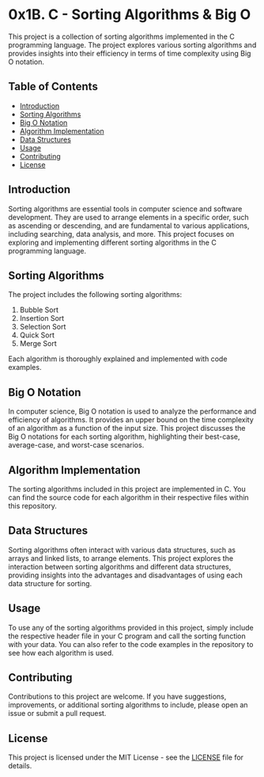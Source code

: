 # 0x1B. C - Sorting Algorithms & Big O

This project is a collection of sorting algorithms implemented in the C programming language. The project explores various sorting algorithms and provides insights into their efficiency in terms of time complexity using Big O notation.

## Table of Contents

- [Introduction](#introduction)
- [Sorting Algorithms](#sorting-algorithms)
- [Big O Notation](#big-o-notation)
- [Algorithm Implementation](#algorithm-implementation)
- [Data Structures](#data-structures)
- [Usage](#usage)
- [Contributing](#contributing)
- [License](#license)

## Introduction

Sorting algorithms are essential tools in computer science and software development. They are used to arrange elements in a specific order, such as ascending or descending, and are fundamental to various applications, including searching, data analysis, and more. This project focuses on exploring and implementing different sorting algorithms in the C programming language.

## Sorting Algorithms

The project includes the following sorting algorithms:

1. Bubble Sort
2. Insertion Sort
3. Selection Sort
4. Quick Sort
5. Merge Sort

Each algorithm is thoroughly explained and implemented with code examples.

## Big O Notation

In computer science, Big O notation is used to analyze the performance and efficiency of algorithms. It provides an upper bound on the time complexity of an algorithm as a function of the input size. This project discusses the Big O notations for each sorting algorithm, highlighting their best-case, average-case, and worst-case scenarios.

## Algorithm Implementation

The sorting algorithms included in this project are implemented in C. You can find the source code for each algorithm in their respective files within this repository.

## Data Structures

Sorting algorithms often interact with various data structures, such as arrays and linked lists, to arrange elements. This project explores the interaction between sorting algorithms and different data structures, providing insights into the advantages and disadvantages of using each data structure for sorting.

## Usage

To use any of the sorting algorithms provided in this project, simply include the respective header file in your C program and call the sorting function with your data. You can also refer to the code examples in the repository to see how each algorithm is used.

## Contributing

Contributions to this project are welcome. If you have suggestions, improvements, or additional sorting algorithms to include, please open an issue or submit a pull request.

## License

This project is licensed under the MIT License - see the [LICENSE](LICENSE) file for details.
